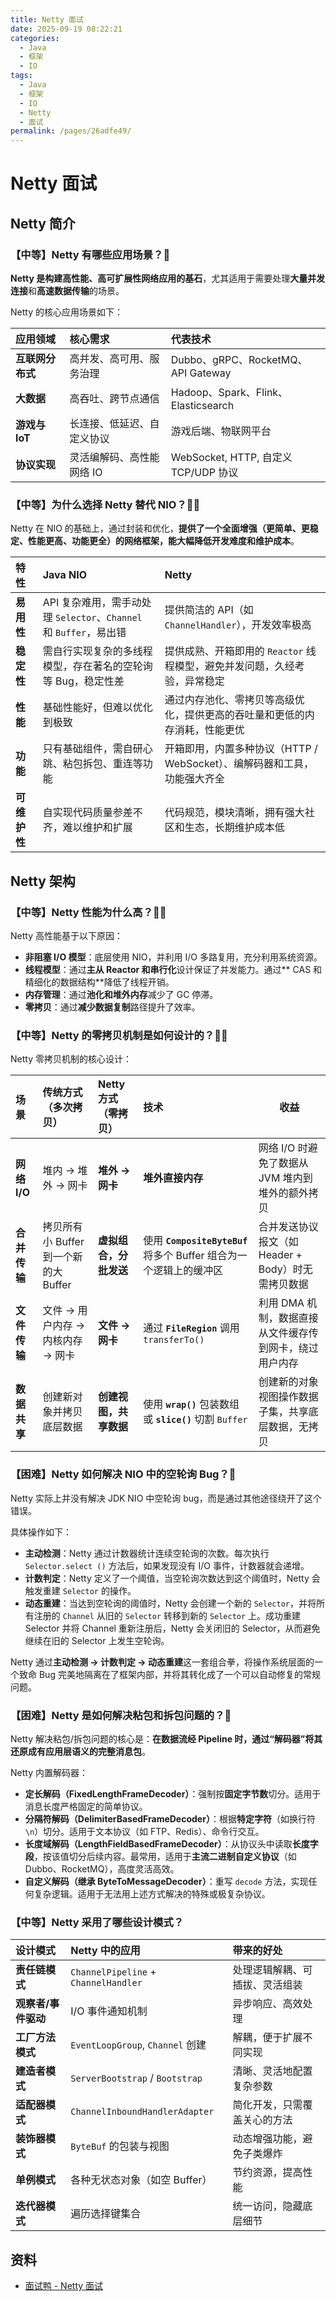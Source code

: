 ```yaml
---
title: Netty 面试
date: 2025-09-19 08:22:21
categories:
  - Java
  - 框架
  - IO
tags:
  - Java
  - 框架
  - IO
  - Netty
  - 面试
permalink: /pages/26adfe49/
---
```


# Netty 面试

## Netty 简介

### 【中等】Netty 有哪些应用场景？🌟

**Netty 是构建高性能、高可扩展性网络应用的基石**，尤其适用于需要处理**大量并发连接**和**高速数据传输**的场景。

Netty 的核心应用场景如下：

| 应用领域         | 核心需求                   | 代表技术                             |
| :--------------- | :------------------------- | :----------------------------------- |
| **互联网分布式** | 高并发、高可用、服务治理   | Dubbo、gRPC、RocketMQ、API Gateway   |
| **大数据**       | 高吞吐、跨节点通信         | Hadoop、Spark、Flink、Elasticsearch  |
| **游戏与 IoT**   | 长连接、低延迟、自定义协议 | 游戏后端、物联网平台                 |
| **协议实现**     | 灵活编解码、高性能网络 IO  | WebSocket, HTTP, 自定义 TCP/UDP 协议 |

### 【中等】为什么选择 Netty 替代 NIO？🌟🌟

Netty 在 NIO 的基础上，通过封装和优化，**提供了一个全面增强（更简单、更稳定、性能更高、功能更全）的网络框架，能大幅降低开发难度和维护成本**。

| 特性         | Java NIO                                                           | Netty                                                                      |
| :----------- | :----------------------------------------------------------------- | :------------------------------------------------------------------------- |
| **易用性**   | API 复杂难用，需手动处理 `Selector`、`Channel` 和 `Buffer`，易出错 | 提供简洁的 API（如 `ChannelHandler`），开发效率极高                        |
| **稳定性**   | 需自行实现复杂的多线程模型，存在著名的空轮询等 Bug，稳定性差       | 提供成熟、开箱即用的 `Reactor` 线程模型，避免并发问题，久经考验，异常稳定  |
| **性能**     | 基础性能好，但难以优化到极致                                       | 通过内存池化、零拷贝等高级优化，提供更高的吞吐量和更低的内存消耗，性能更优 |
| **功能**     | 只有基础组件，需自研心跳、粘包拆包、重连等功能                     | 开箱即用，内置多种协议（HTTP / WebSocket）、编解码器和工具，功能强大齐全   |
| **可维护性** | 自实现代码质量参差不齐，难以维护和扩展                             | 代码规范，模块清晰，拥有强大社区和生态，长期维护成本低                     |

## Netty 架构

### 【中等】Netty 性能为什么高？🌟🌟

Netty 高性能基于以下原因：

- **非阻塞 I/O 模型**：底层使用 NIO，并利用 I/O 多路复用，充分利用系统资源。
- **线程模型**：通过**主从 Reactor 和串行化**设计保证了并发能力。通过** CAS 和精细化的数据结构**降低了线程开销。
- **内存管理**：通过**池化和堆外内存**减少了 GC 停滞。
- **零拷贝**：通过**减少数据复制**路径提升了效率。

### 【中等】Netty 的零拷贝机制是如何设计的？🌟🌟

Netty 零拷贝机制的核心设计：

| 场景         | 传统方式（多次拷贝）                  | Netty 方式（零拷贝）   | 技术                                                               | 收益                                                    |
| :----------- | :------------------------------------ | :--------------------- | :----------------------------------------------------------------- | ------------------------------------------------------- |
| **网络 I/O** | 堆内 -> 堆外 -> 网卡                  | **堆外 -> 网卡**       | **堆外直接内存**                                                   | 网络 I/O 时避免了数据从 JVM 堆内到堆外的额外拷贝        |
| **合并传输** | 拷贝所有小 Buffer 到一个新的大 Buffer | **虚拟组合，分批发送** | 使用 **`CompositeByteBuf`** 将多个 Buffer 组合为一个逻辑上的缓冲区 | 合并发送协议报文（如 Header + Body）时无需拷贝数据      |
| **文件传输** | 文件 -> 用户内存 -> 内核内存 -> 网卡  | **文件 -> 网卡**       | 通过 **`FileRegion`** 调用 `transferTo()`                          | 利用 DMA 机制，数据直接从文件缓存传到网卡，绕过用户内存 |
| **数据共享** | 创建新对象并拷贝底层数据              | **创建视图，共享数据** | 使用 **`wrap()`** 包装数组或 **`slice()`** 切割 `Buffer`           | 创建新的对象视图操作数据子集，共享底层数据，无拷贝      |

### 【困难】Netty 如何解决 NIO 中的空轮询 Bug？🌟

Netty 实际上并没有解决 JDK NIO 中空轮询 bug，而是通过其他途径绕开了这个错误。

具体操作如下：

- **主动检测**：Netty 通过计数器统计连续空轮询的次数。每次执行 `Selector.select ()` 方法后，如果发现没有 I/O 事件，计数器就会递增。
- **计数判定**：Netty 定义了一个阈值，当空轮询次数达到这个阈值时，Netty 会触发重建 `Selector` 的操作。
- **动态重建**：当达到空轮询的阈值时，Netty 会创建一个新的 `Selector`，并将所有注册的 `Channel` 从旧的 `Selector` 转移到新的 `Selector` 上。成功重建 Selector 并将 Channel 重新注册后，Netty 会关闭旧的 Selector，从而避免继续在旧的 Selector 上发生空轮询。

Netty 通过**主动检测 -> 计数判定 -> 动态重建**这一套组合拳，将操作系统层面的一个致命 Bug 完美地隔离在了框架内部，并将其转化成了一个可以自动修复的常规问题。

### 【困难】Netty 是如何解决粘包和拆包问题的？🌟

Netty 解决粘包/拆包问题的核心是：**在数据流经 Pipeline 时，通过“解码器”将其还原成有应用层语义的完整消息包**。

Netty 内置解码器：

- **定长解码（FixedLengthFrameDecoder）**：强制按**固定字节数**切分。适用于消息长度严格固定的简单协议。
- **分隔符解码（DelimiterBasedFrameDecoder）**：根据**特定字符**（如换行符 `\n`）切分。适用于文本协议（如 FTP、Redis）、命令行交互。
- **长度域解码（LengthFieldBasedFrameDecoder）**：从协议头中读取**长度字段**，按该值切分后续内容。最常用，适用于**主流二进制自定义协议**（如 Dubbo、RocketMQ），高度灵活高效。
- **自定义解码（继承 ByteToMessageDecoder）**：重写 `decode` 方法，实现任何复杂逻辑。适用于无法用上述方式解决的特殊或极复杂协议。

### 【中等】Netty 采用了哪些设计模式？

| 设计模式            | Netty 中的应用                       | 带来的好处                     |
| :------------------ | :----------------------------------- | :----------------------------- |
| **责任链模式**      | `ChannelPipeline` + `ChannelHandler` | 处理逻辑解耦、可插拔、灵活组装 |
| **观察者/事件驱动** | I/O 事件通知机制                     | 异步响应、高效处理             |
| **工厂方法模式**    | `EventLoopGroup`, `Channel` 创建     | 解耦，便于扩展不同实现         |
| **建造者模式**      | `ServerBootstrap` / `Bootstrap`      | 清晰、灵活地配置复杂参数       |
| **适配器模式**      | `ChannelInboundHandlerAdapter`       | 简化开发，只需覆盖关心的方法   |
| **装饰器模式**      | `ByteBuf` 的包装与视图               | 动态增强功能，避免子类爆炸     |
| **单例模式**        | 各种无状态对象（如空 Buffer）        | 节约资源，提高性能             |
| **迭代器模式**      | 遍历选择键集合                       | 统一访问，隐藏底层细节         |

## 资料

- [面试鸭 - Netty 面试](https://www.mianshiya.com/bank/1804354610222800897)